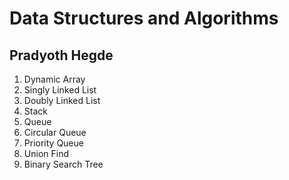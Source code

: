 # Data Structures and Algorithms
## Pradyoth Hegde

1. Dynamic Array
2. Singly Linked List
3. Doubly Linked List
4. Stack
5. Queue
6. Circular Queue
7. Priority Queue
8. Union Find
9. Binary Search Tree